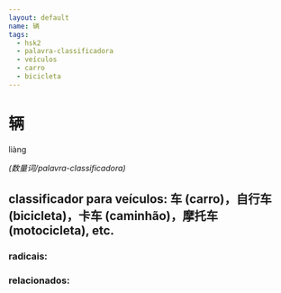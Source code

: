 ```yaml
--- 
layout: default
name: 辆 
tags: 
  - hsk2
  - palavra-classificadora
  - veículos
  - carro
  - bicicleta
--- 
```

# 辆 
liàng  
 
*(数量词/palavra-classificadora)*  
## classificador para veículos: 车 (carro)，自行车 (bicicleta)，卡车 (caminhão)，摩托车 (motocicleta), etc. 
### radicais: 
### relacionados: 
